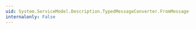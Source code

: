 ```yaml
---
uid: System.ServiceModel.Description.TypedMessageConverter.FromMessage(System.ServiceModel.Channels.Message)
internalonly: False
---
```

